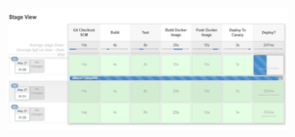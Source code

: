 <h1 class="title" style="display:none">Resultados: Sprint 6</h1>

<img src="media\images\flujo.png" alt="Jenkins" style="margin: 15px 0px;
                                                                            background: none;
                                                                            border: 0;
                                                                            box-shadow: none;">